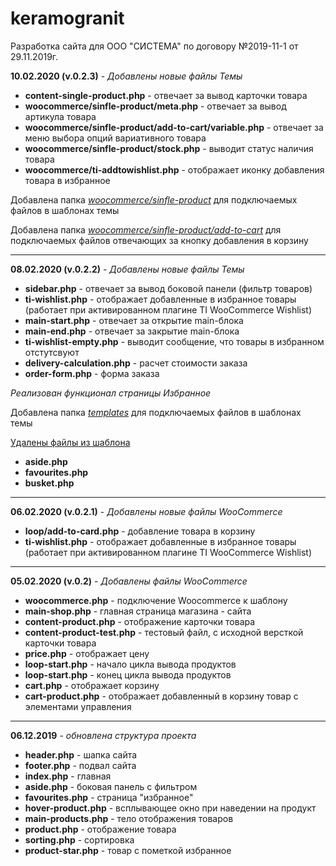 # keramogranit
Разработка сайта для ООО "СИСТЕМА" по договору №2019-11-1 от 29.11.2019г.

<strong>10.02.2020 (v.0.2.3)</strong> - <i>Добавлены новые файлы Темы</i>
<ul>
  <li><strong>content-single-product.php</strong> - отвечает за вывод карточки товара</li>
  <li><strong>woocommerce/sinfle-product/meta.php</strong> - отвечает за вывод артикула товара</li>
  <li><strong>woocommerce/sinfle-product/add-to-cart/variable.php</strong> - отвечает за меню выбора опций вариативного товара</li>
  <li><strong>woocommerce/sinfle-product/stock.php</strong> - выводит статус наличия товара</li>
  <li><strong>woocommerce/ti-addtowishlist.php</strong> - отображает иконку добавления товара в избранное</li>
</ul>
<p>Добавлена папка <i><u>woocommerce/sinfle-product</u></i> для подключаемых файлов в шаблонах темы</p>
<p>Добавлена папка <i><u>woocommerce/sinfle-product/add-to-cart</u></i> для подключаемых файлов отвечающих за кнопку добавления в корзину</p>
<hr>

<strong>08.02.2020 (v.0.2.2)</strong> - <i>Добавлены новые файлы Темы</i>
<ul>
  <li><strong>sidebar.php</strong> - отвечает за вывод боковой панели (фильтр товаров)</li>
  <li><strong>ti-wishlist.php</strong> - отображает добавленные в избранное товары (работает при активированном плагине TI WooCommerce Wishlist)</li>
  <li><strong>main-start.php</strong> - отвечает за открытие main-блока</li>
  <li><strong>main-end.php</strong> - отвечает за закрытие main-блока</li>
  <li><strong>ti-wishlist-empty.php</strong> - выводит сообщение, что товары в избранном отстутсвуют</li>
  <li><strong>delivery-calculation.php</strong> - расчет стоимости заказа</li>
  <li><strong>order-form.php</strong> - форма заказа</li>
</ul>
<i>Реализован функционал страницы Избранное</i>
<p>Добавлена папка <i><u>templates</u></i> для подключаемых файлов в шаблонах темы</p>
<u>Удалены файлы из шаблона</u>
<ul>
  <li><strong>aside.php</strong></li>
  <li><strong>favourites.php</strong></li>
  <li><strong>busket.php</strong></li>
</ul>
<hr>
<strong>06.02.2020 (v.0.2.1)</strong> - <i>Добавлены новые файлы WooCommerce</i>
<ul>
  <li><strong>loop/add-to-card.php</strong> - добавление товара в корзину</li>
  <li><strong>ti-wishlist.php</strong> - отображает добавленные в избранное товары (работает при активированном плагине TI WooCommerce Wishlist)</li>
</ul>
<hr>
<strong>05.02.2020 (v.0.2)</strong> - <i>Добавлены файлы WooCommerce</i>
<ul>
  <li><strong>woocommerce.php</strong> - подключение Woocommerce к шаблону</li>
  <li><strong>main-shop.php</strong> - главная страница магазина - сайта</li>
  <li><strong>content-product.php</strong> - отображение карточки товара </li>
  <li><strong>content-product-test.php</strong> - тестовый файл, c исходной версткой карточки товара</li>
  <li><strong>price.php</strong> - отображает цену</li>
  <li><strong>loop-start.php</strong> - начало цикла вывода продуктов</li>
  <li><strong>loop-start.php</strong> - конец цикла вывода продуктов</li>
  <li><strong>cart.php</strong> - отображает корзину</li>
  <li><strong>cart-product.php</strong> - отображает добавленный в корзину товар с элементами управления</li>
</ul>
<hr>
<strong>06.12.2019</strong> - <i>обновлена структура проекта</i>
<ul>
  <li><strong>header.php</strong> - шапка сайта</li>
  <li><strong>footer.php</strong> - подвал сайта</li>
  <li><strong>index.php</strong> - главная</li>
  <li><strong>aside.php</strong> - боковая панель с фильтром</li>
  <li><strong>favourites.php</strong> - страница "избранное"</li>
  <li><strong>hover-product.php</strong> - всплывающее окно при наведении на продукт</li>
  <li><strong>main-products.php</strong> - тело отображения товаров</li>
  <li><strong>product.php</strong> - отображение товара</li>
  <li><strong>sorting.php</strong> - сортировка</li>
  <li><strong>product-star.php</strong> - товар с пометкой избранное</li>
</ul>
